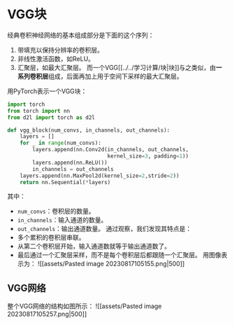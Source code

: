 # VGG块
经典卷积神经网络的基本组成部分是下面的这个序列：
1. 带填充以保持分辨率的卷积层。
2. 非线性激活函数，如ReLU。
3. 汇聚层，如最大汇聚层。
而一个VGG[[../../学习计算/块|块]]与之类似，由**一系列卷积层**组成，后面再加上用于空间下采样的最大汇聚层。

用PyTorch表示一个VGG块：
```python
import torch
from torch import nn
from d2l import torch as d2l

def vgg_block(num_convs, in_channels, out_channels):
    layers = []
    for _ in range(num_convs):
        layers.append(nn.Conv2d(in_channels, out_channels,
                                kernel_size=3, padding=1))
        layers.append(nn.ReLU())
        in_channels = out_channels
    layers.append(nn.MaxPool2d(kernel_size=2,stride=2))
    return nn.Sequential(*layers)
```
其中：
- `num_convs`：卷积层的数量。
- `in_channels`：输入通道的数量。
- `out_channels`：输出通道数量。
通过观察，我们发现其特点是：
- 多个累积的卷积层串联。
- 从第二个卷积层开始，输入通道数就等于输出通道数了。
- 最后通过一个汇聚层采样，而不是每个卷积层后都跟随一个汇聚层。
用图像表示为：
![[assets/Pasted image 20230817105155.png|500]]

## VGG网络
整个VGG网络的结构如图所示：
![[assets/Pasted image 20230817105257.png|500]]
